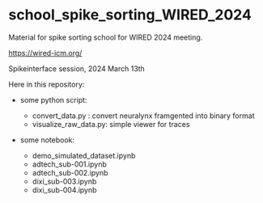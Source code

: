 # school_spike_sorting_WIRED_2024

Material for spike sorting school for WIRED 2024 meeting.

https://wired-icm.org/

Spikeinterface session, 2024 March 13th

Here in this repository:

  * some python script:
    * convert_data.py : convert neuralynx framgented into binary format
    * visualize_raw_data.py: simple viewer for traces

  * some notebook:
    * demo_simulated_dataset.ipynb
    * adtech_sub-001.ipynb
    * adtech_sub-002.ipynb
    * dixi_sub-003.ipynb
    * dixi_sub-004.ipynb




